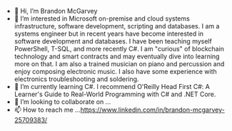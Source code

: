 - 👋 Hi, I’m Brandon McGarvey
- 👀 I’m interested in Microsoft on-premise and cloud systems infrastructure, software development, scripting and databases. I am a systems engineer but in recent years have become interested in software development and databases. I have been teaching myself PowerShell, T-SQL, and more recently C#. I am "curious" of blockchain technology and smart contracts and may eventually dive into learning more on that. I am also a trained musician on piano and percussion and enjoy composing electronic music. I also have some experience with electronics troubleshooting and soldering.
- 🌱 I’m currently learning C#. I recommend O'Reilly Head First C#: A Learner's Guide to Real-World Programming with C# and .NET Core.
- 💞️ I’m looking to collaborate on ...
- 📫 How to reach me ...https://www.linkedin.com/in/brandon-mcgarvey-25709383/

<!---
brandonmcgarvey/brandonmcgarvey is a ✨ special ✨ repository because its `README.md` (this file) appears on your GitHub profile.
You can click the Preview link to take a look at your changes.
--->
